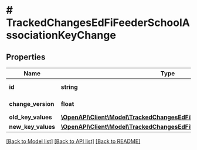 # # TrackedChangesEdFiFeederSchoolAssociationKeyChange

## Properties

Name | Type | Description | Notes
------------ | ------------- | ------------- | -------------
**id** | **string** | Resource identifier | [optional]
**change_version** | **float** | Change version | [optional]
**old_key_values** | [**\OpenAPI\Client\Model\TrackedChangesEdFiFeederSchoolAssociationKey**](TrackedChangesEdFiFeederSchoolAssociationKey.md) |  | [optional]
**new_key_values** | [**\OpenAPI\Client\Model\TrackedChangesEdFiFeederSchoolAssociationKey**](TrackedChangesEdFiFeederSchoolAssociationKey.md) |  | [optional]

[[Back to Model list]](../../README.md#models) [[Back to API list]](../../README.md#endpoints) [[Back to README]](../../README.md)
